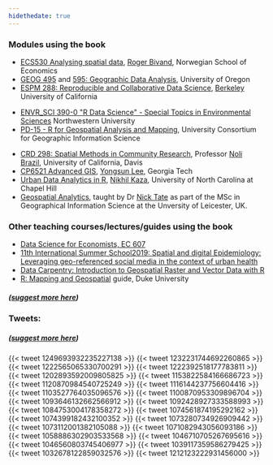 ```yaml
---
hidethedate: true
---
```


### Modules using the book


- [ECS530 Analysing spatial data](https://www.nhh.no/en/courses/analysing-spatial-data/), [Roger Bivand](https://www.nhh.no/en/employees/faculty/roger-bivand/), Norwegian School of Economics
- [GEOG 495](http://geog.uoregon.edu/bartlein/courses/geog495/readings.html) and [595: Geographic Data Analysis](https://pjbartlein.github.io/GeogDataAnalysis/), University of Oregon
- [ESPM 288: Reproducible and Collaborative Data Science](https://espm-288.carlboettiger.info/), [Berkeley](https://classes.berkeley.edu/content/2018-spring-espm-288-001-lab-001) University of California
<!-- [Stat 6864 Introduction to Data Science](http://www.sci.csueastbay.edu/~esuess/stat6864/) -->
- [ENVR_SCI 390-0 "R Data Science" - Special Topics in Environmental Sciences](https://www.northwestern.edu/class-descriptions/4730/WCAS/ENVR_SCI/390-0/28232.html) Northwestern University
- [PD-15 - R for Geospatial Analysis and Mapping](https://gistbok.ucgis.org/bok-topics/r-geospatial-analysis-and-mapping), University Consortium for Geographic Information Science
<!-- [GEO503: Spatial Data Science](http://adamwilson.us/SpatialDataScience/) -->
- [CRD 298: Spatial Methods in Community Research](https://crd230.github.io/index.html),  Professor [Noli Brazil](https://humanecology.ucdavis.edu/people/noli-brazil), University of California, Davis 
- [CP6521 Advanced GIS](https://rstudio-pubs-static.s3.amazonaws.com/460816_f7e4d237e0334e9887323686041bd762.html), [Yongsun Lee](https://sites.google.com/view/yongsunglee), Georgia Tech
- [Urban Data Analytics in R](https://sia.planning.unc.edu/teaching/techniques-course/), [Nikhil Kaza](https://sia.planning.unc.edu/), University of North Carolina at Chapel Hill
-  [Geospatial Analytics](https://le.ac.uk/modules/2019/gy7707), taught by Dr [Nick Tate](https://www2.le.ac.uk/departments/geography/people/njt9) as part of the MSc in Geographical Information Science at the Unversity of Leicester, UK.

### Other teaching courses/lectures/guides using the book

- [Data Science for Economists, EC 607](https://github.com/uo-ec607/lectures)
- [11th International Summer School2019: Spatial and digital Epidemiology: Leveraging geo-referenced social media in the context of urban health](http://spatialepidemiology.strikingly.com/)
- [Data Carpentry: Introduction to Geospatial Raster and Vector Data with R](https://datacarpentry.org/r-raster-vector-geospatial/)
- [R: Mapping and Geospatial](https://guides.library.duke.edu/r-geospatial) guide, Duke University

##### ([suggest more here](https://github.com/geocompr/geocompr.github.io/edit/source/content/guestbook/index.md))
### Tweets:
##### ([suggest more here](https://github.com/geocompr/geocompr.github.io/edit/source/content/guestbook/index.md))

{{< tweet 1249693932235227138 >}}
{{< tweet 1232231744692260865 >}}
{{< tweet 1222565065330700291 >}}
{{< tweet 1222392518177783811 >}}
{{< tweet 1202893592009805825 >}}
{{< tweet 1153822584166686723 >}}
{{< tweet 1120870984540725249 >}}
{{< tweet 1116144237756604416 >}}
{{< tweet 1103527764035096576 >}}
{{< tweet 1100870953309896704 >}}
{{< tweet 1093646132662566912 >}}
{{< tweet 1092428927333588993 >}}
{{< tweet 1084753004178358272 >}}
{{< tweet 1074561874195292162 >}}
{{< tweet 1074399182432100352 >}}
{{< tweet 1073280734926909442 >}}
{{< tweet 1073112001382105088 >}}
{{< tweet 1071082943056093186 >}}
{{< tweet 1058886302903533568 >}}
{{< tweet 1046710705267695616 >}}
{{< tweet 1046560803745406977 >}}
{{< tweet 1039117359586279425 >}}
{{< tweet 1032678122859032576 >}}
{{< tweet 1212123222931456000 >}}



